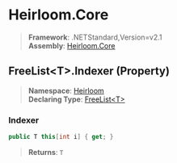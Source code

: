 # Heirloom.Core

> **Framework**: .NETStandard,Version=v2.1  
> **Assembly**: [Heirloom.Core][0]

## FreeList\<T>.Indexer (Property)

> **Namespace**: [Heirloom][0]  
> **Declaring Type**: [FreeList\<T>][1]

### Indexer

```cs
public T this[int i] { get; }
```

> **Returns**: `T`

[0]: ../../../Heirloom.Core.md
[1]: ../FreeList[T].md
